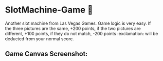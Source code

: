 # SlotMachine-Game :slot_machine:


<p>Another slot machine from Las Vegas Games. Game logic is very easy. If the three pictures are the same, +200 points, if the two pictures are different, +100 points, if they do not match, -200 points :exclamation: will be deducted from your normal score.</p>

## Game Canvas Screenshot:
